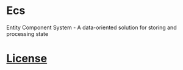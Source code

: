 # Ecs
Entity Component System - A data-oriented solution for storing and processing state

# [License](LICENSE)
